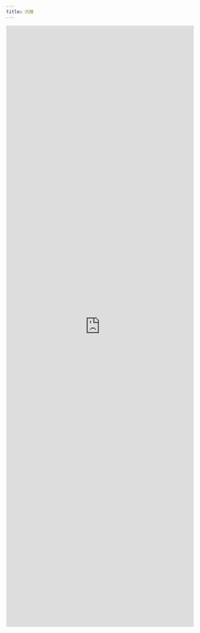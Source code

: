 ```yaml
---
title: 内推
---
```


<div style="overflow-y: scroll; -webkit-overflow-scrolling: touch;">
  <embed src="https://docs.google.com/forms/d/e/1FAIpQLSfke6mPjo_V1xk6AoqH35KhPtiqx5wk-hd1iWoDm-J4ITKUag/viewform?embedded=true" style="width:100%;height:1611px">
</div>
